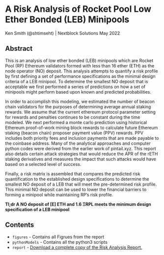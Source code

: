 # A Risk Analysis of Rocket Pool Low Ether Bonded (LEB) Minipools
Ken Smith (@shtimseht) | Nextblock Solutions
May 2022

## Abstract

This is an analysis of low ether bonded (LEB) minipools which are Rocket Pool (RP) Ethereum validators formed with less than 16 ether (ETH) as the node operator (NO) deposit.  This analysis attempts to quantify a risk profile by first defining a set of performance specifications as the minimal design criteria of a LEB minipool.  To determine the smallest NO deposit that is acceptable we first performed a series of predictions on how a set of minipools might perform based upon known and predicted probabilities.


In order to accomplish this modeling, we estimated the number of beacon chain validators for the purposes of determining average annual staking rewards.  We assume that the current ethereum protocol parameter setting for rewards and penalties continues to be constant during the time modeled.  We next performed a monte carlo prediction using historical Ethereum proof-of-work mining block rewards to calculate future Ethereum staking (beacon chain) proposer payment value (PPV) rewards.  PPV includes both priority fees and inclusion payments that are made payable to the coinbase address.  Many of the analytical approaches and computer python codes were derived from the earlier work of pintail.xyz.   This report also details certain attack strategies that would reduce the APR of the rETH staking derivatives and measures the impact that such attacks would have based on a selected level of success.


Finally, a risk matrix is assembled that compares the predicted risk quantification to the established design specifications to determine the smallest NO deposit of a LEB that will meet the pre-determined risk profile.  This minimal NO deposit can be used to lower the financial barriers to forming a minipool while maintaining RP’s risk profile.


**Tl;dr A NO deposit of [E] ETH and 1.6 ΞRPL meets the minimum design specification of a LEB minipool**

## Contents

* `figures` - Contains all Figrues from the report
* `pythonModels` - Contains all the python3 scripts 
* `report` - [Download a complete copy of the Risk Analysis Report.](https://github.com/htimsk/LEBminipools/raw/47fff3528e7e7e09bc578a44ad581400f1aeaaea/report/Analysis%20of%20LEB%20Minipools.pdf)

